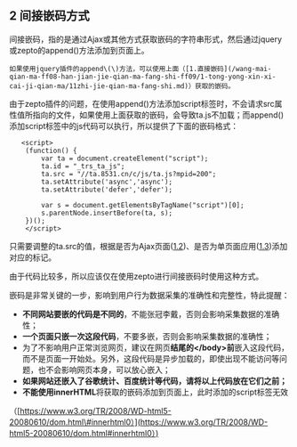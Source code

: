 ## 2 间接嵌码方式

间接嵌码，指的是通过Ajax或其他方式获取嵌码的字符串形式，然后通过jquery或zepto的append\(\)方法添加到页面上。

```
如果使用jquery插件的append\(\)方法，可以使用上面（[1.直接嵌码](/wang-mai-qian-ma-ff08-han-jian-jie-qian-ma-fang-shi-ff09/1-tong-yong-xin-xi-cai-ji-qian-ma/11zhi-jie-qian-ma-fang-shi.md)）获取的嵌码。
```

由于zepto插件的问题，在使用append\(\)方法添加script标签时，不会请求src属性值所指向的文件，如果使用上面获取的嵌码，会导致ta.js不加载；而append\(\)添加script标签中的js代码可以执行，所以提供了下面的嵌码格式：

```
   <script>
    (function() {
        var ta = document.createElement("script");
        ta.id = "_trs_ta_js";
        ta.src = "//ta.8531.cn/c/js/ta.js?mpid=200";
        ta.setAttribute('async','async');
        ta.setAttribute('defer','defer');

        var s = document.getElementsByTagName("script")[0];
        s.parentNode.insertBefore(ta, s);
    })();
    </script>
```

只需要调整的ta.src的值，根据是否为Ajax页面\([1.2](/wang-mai-qian-ma-ff08-han-jian-jie-qian-ma-fang-shi-ff09/1-tong-yong-xin-xi-cai-ji-qian-ma/11zhi-jie-qian-ma-fang-shi/112-ajaxye-mian.md)\)、是否为单页面应用\([1.3](/wang-mai-qian-ma-ff08-han-jian-jie-qian-ma-fang-shi-ff09/1-tong-yong-xin-xi-cai-ji-qian-ma/11zhi-jie-qian-ma-fang-shi/113-dan-ye-mian-web-ying-yong.md)\)添加对应的标记。

由于代码比较多，所以应该仅在使用zepto进行间接嵌码时使用这种方式。

嵌码是非常关键的一步，影响到用户行为数据采集的准确性和完整性，特此提醒：

* **不同网站要嵌的代码是不同的**，不能张冠李戴，否则会影响采集数据的准确性；
* **一个页面只嵌一次这段代码**，不要多嵌，否则会影响采集数据的准确性；
* 为了不影响用户正常浏览网页，建议在网页**结尾的&lt;/body&gt;前**嵌入这段代码，而不是页面一开始处。另外，这段代码是异步加载的，即使出现不能访问等问题，也不会影响网页本身，可以放心嵌入；
* **如果网站还嵌入了谷歌统计、百度统计等代码，请将以上代码放在它们之前；**
* **不能使用innerHTML**将获取的嵌码添加到页面上，此时添加的script标签无效

（[https://www.w3.org/TR/2008/WD-html5-20080610/dom.html\#innerhtml0）](https://www.w3.org/TR/2008/WD-html5-20080610/dom.html#innerhtml0）)

